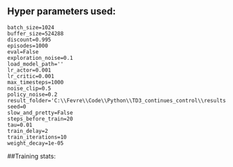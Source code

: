## Hyper parameters used:
	batch_size=1024
	buffer_size=524288
	discount=0.995
	episodes=1000
	eval=False
	exploration_noise=0.1
	load_model_path=''
	lr_actor=0.001
	lr_critic=0.001
	max_timesteps=1000
	noise_clip=0.5
	policy_noise=0.2
	result_folder='C:\\Fevre\\Code\\Python\\TD3_continues_control\\results'
	seed=0
	slow_and_pretty=False
	steps_before_train=20
	tau=0.01
	train_delay=2
	train_iterations=10
	weight_decay=1e-05
##Training stats:
